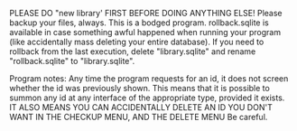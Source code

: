 PLEASE DO "new library' FIRST BEFORE DOING ANYTHING ELSE!
Please backup your files, always. This is a bodged program.
rollback.sqlite is available in case something awful happened when running your program (like accidentally mass deleting your entire database).
If you need to rollback from the last execution, delete "library.sqlite" and rename "rollback.sqlite" to "library.sqlite".

Program notes:
Any time the program requests for an id, it does not screen whether the id was previously shown.
This means that it is possible to summon any id at any interface of the appropriate type, provided it exists.
IT ALSO MEANS YOU CAN ACCIDENTALLY DELETE AN ID YOU DON'T WANT IN THE CHECKUP MENU, AND THE DELETE MENU
Be careful.

